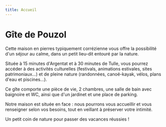 ```yaml
---
title: Accueil
---
```

# Gîte de Pouzol

Cette maison en pierres typiquement corrézienne vous offre la possibilité d'un séjour au calme, dans un petit lieu-dit entouré par la nature. 

Située à 15 minutes d'Argentat et à 30 minutes de Tulle, vous pourrez accéder à des activités culturelles (festivals, animations estivales, sites patrimoniaux...) et de pleine nature (randonnées, canoë-kayak, vélos, plans d'eau et piscines...).

Ce gîte comporte une pièce de vie, 2 chambres, une salle de bain avec baignoire et WC, ainsi que d'un jardinet et une place de parking.

Notre maison est située en face : nous pourrons vous accueillir et vous renseigner selon vos besoins, tout en veillant à préserver votre intimité.

Un petit coin de nature pour passer des vacances réussies !